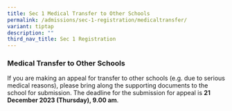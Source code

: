 ```yaml
---
title: Sec 1 Medical Transfer to Other Schools
permalink: /admissions/sec-1-registration/medicaltransfer/
variant: tiptap
description: ""
third_nav_title: Sec 1 Registration
---
```

<h3><strong>Medical Transfer to Other Schools</strong></h3><p>If you are making an appeal for transfer to other schools (e.g. due to serious medical reasons), please bring along the supporting documents to the school for submission. The deadline for the submission for appeal is <strong>21 December 2023 (Thursday), 9.00 am</strong>.</p>